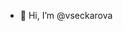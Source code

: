 - 👋 Hi, I’m @vseckarova


<!---
vseckarova/vseckarova is a ✨ special ✨ repository because its `README.md` (this file) appears on your GitHub profile.
You can click the Preview link to take a look at your changes.
--->
